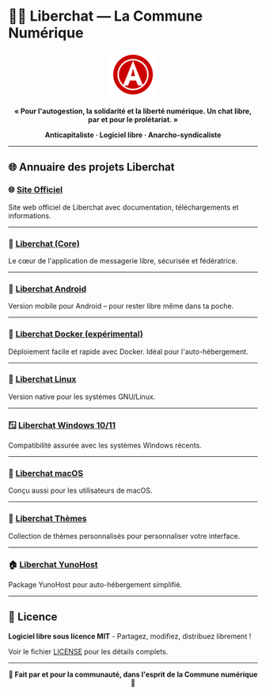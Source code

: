 # 🚩✊ Liberchat — La Commune Numérique
<p align="center">
  <img src="assets/icons/256x256/liberchat.png" alt="Logo Liberchat" width="96" height="96" />
</p>  

<p align="center">
  <strong>« Pour l'autogestion, la solidarité et la liberté numérique. Un chat libre, par et pour le prolétariat. »</strong>
</p>

<p align="center">
  <strong>Anticapitaliste · Logiciel libre · Anarcho-syndicaliste</strong>
</p>

---

## 🌐 Annuaire des projets Liberchat

### 🌐 [Site Officiel](https://github.com/Liberchat/Liberchat-site)  
Site web officiel de Liberchat avec documentation, téléchargements et informations.

---

### 💬 [Liberchat (Core)](https://github.com/Liberchat/Liberchat)  
Le cœur de l'application de messagerie libre, sécurisée et fédératrice.

---

### 🤖 [Liberchat Android](https://github.com/Liberchat/Liberchat-android)  
Version mobile pour Android – pour rester libre même dans ta poche.

---

### 🐳 [Liberchat Docker (expérimental)](https://github.com/Liberchat/Liberchat-docker)  
Déploiement facile et rapide avec Docker. Idéal pour l'auto-hébergement.

---

### 🐧 [Liberchat Linux](https://github.com/Liberchat/Liberchat-Linux)  
Version native pour les systèmes GNU/Linux.

---

### 🪟 [Liberchat Windows 10/11](https://github.com/Liberchat/Liberchat-win10-11)  
Compatibilité assurée avec les systèmes Windows récents.

---

### 🍏 [Liberchat macOS](https://github.com/Liberchat/Liberchat-macOS)  
Conçu aussi pour les utilisateurs de macOS.

---

### 🎨 [Liberchat Thèmes](https://github.com/Liberchat/Liberchat-th-mes)  
Collection de thèmes personnalisés pour personnaliser votre interface.

---

### 🏠 [Liberchat YunoHost](https://github.com/Liberchat/liberchatserver_ynh)  
Package YunoHost pour auto-hébergement simplifié.

---



## 📄 Licence

**Logiciel libre sous licence MIT** - Partagez, modifiez, distribuez librement !

Voir le fichier [LICENSE](./LICENSE) pour les détails complets.

---

<p align="center">
  <strong>🏴 Fait par et pour la communauté, dans l'esprit de la Commune numérique 🏴</strong>
</p>

